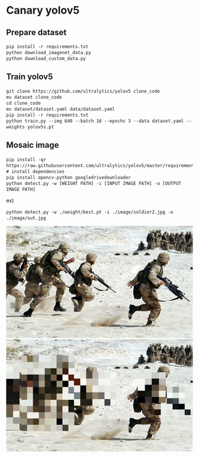 # Canary yolov5

## Prepare dataset
```
pip install -r requirements.txt
python download_imagenet_data.py
python download_custom_data.py
```

## Train yolov5
```
git clone https://github.com/ultralytics/yolov5 clone_code
mv dataset clone_code
cd clone_code
mv dataset/dataset.yaml data/dataset.yaml
pip install -r requirements.txt
python train.py --img 640 --batch 16 --epochs 3 --data dataset.yaml --weights yolov5s.pt
```

## Mosaic image
```
pip install -qr https://raw.githubusercontent.com/ultralytics/yolov5/master/requirements.txt  # install dependencies
pip install opencv-python googledrivedownloader
python detect.py -w [WEIGHT PATH] -i [INPUT IMAGE PATH] -o [OUTPUT IMAGE PATH]
```
ex)
```
python detect.py -w ./weight/best.pt -i ./image/soldier2.jpg -o ./image/out.jpg
```
![in](image/soldier2.jpg)
![out](image/yolov5l6.jpg)
